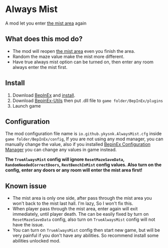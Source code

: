 # Always Mist

A mod let you enter [the mist area](https://hollowknightsilksong.wiki.fextralife.com/The+Mist) again

## What does this mod do?
* The mod will reopen [the mist area](https://hollowknightsilksong.wiki.fextralife.com/The+Mist) even you finish the area.
* Random the maze value make the mist more different.
* Have true always mist option can be turned on, then enter any room always enter the mist first.

## Install
1. Download [BepInEx](https://github.com/BepInEx/BepInEx) and [install](https://docs.bepinex.dev/articles/user_guide/installation/index.html).
2. Download [BepinEx-Utils](https://github.com/T2PeNBiX99wcoxKv3A4g/BepinEx-Utils/releases/latest) then put .dll file to `game folder/BepInEx/plugins`
3. Launch game

## Configuration
The mod configuration file name is `io.github.ykysnk.AlwaysMist.cfg` inside `game folder/BepInEx/config`,
If you are not using any mod manager, you can manually change the value, also if you installed [BepinEx Configuration Manager](https://github.com/BepInEx/BepInEx.ConfigurationManager)
you can change any values in game instead.

**The `TrueAlwaysMist` config will ignore `ResetMazeSaveData`, `RandomNeededCorrectDoors`, `RestBenchInMist` config values.
Also turn on the config, enter any doors or any room will enter the mist area first!**

## Known issue
* The mist area is only one side, after pass through the mist area you won't back to the mist last hall.
I'm lazy, So I won't fix this.
* When player pass through the mist area, enter again will exit immediately, until player death.
The can be easily fixed by turn on `ResetMazeSaveData` config, also turn on `TrueAlwaysMist` config will not have the issue.
* You can turn on `TrueAlwaysMist` config then start new game, but will be very painful if you don't have any abilities.
So recommend install some abilities unlocked mod.